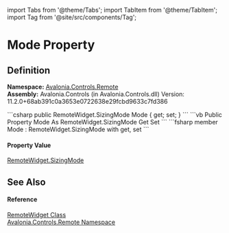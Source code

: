 import Tabs from '@theme/Tabs'; 
import TabItem from '@theme/TabItem'; 
import Tag from '@site/src/components/Tag'; 

# Mode Property




## Definition
**Namespace:** <a href="N_Avalonia_Controls_Remote">Avalonia.Controls.Remote</a>  
**Assembly:** Avalonia.Controls (in Avalonia.Controls.dll) Version: 11.2.0+68ab391c0a3653e0722638e29fcbd9633c7fd386

<Tabs groupId="api-code-preview">
<TabItem value="csharp" label="C#">
```csharp
public RemoteWidget.SizingMode Mode { get; set; }
```
</TabItem>
<TabItem value="vb" label="VB">
```vb
Public Property Mode As RemoteWidget.SizingMode
	Get
	Set
```
</TabItem>
<TabItem value="fsharp" label="F#">
```fsharp
member Mode : RemoteWidget.SizingMode with get, set
```
</TabItem>
</Tabs>



#### Property Value
<a href="T_Avalonia_Controls_Remote_RemoteWidget_SizingMode">RemoteWidget.SizingMode</a>

## See Also


#### Reference
<a href="T_Avalonia_Controls_Remote_RemoteWidget">RemoteWidget Class</a>  
<a href="N_Avalonia_Controls_Remote">Avalonia.Controls.Remote Namespace</a>  
